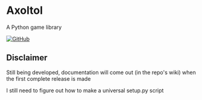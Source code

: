 # Axoltol

A Python game library

[![GitHub](https://img.shields.io/github/license/MisterMjir/Axoltol?style=for-the-badge)](https://github.com/MisterMjir/Axoltol/blob/master/LICENSE)

## Disclaimer

Still being developed, documentation will come out (in the repo's wiki) when the first complete release is made

I still need to figure out how to make a universal setup.py script
